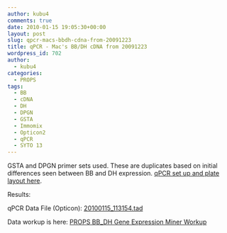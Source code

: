 ```yaml
---
author: kubu4
comments: true
date: 2010-01-15 19:05:30+00:00
layout: post
slug: qpcr-macs-bbdh-cdna-from-20091223
title: qPCR - Mac's BB/DH cDNA from 20091223
wordpress_id: 702
author:
  - kubu4
categories:
  - PROPS
tags:
  - BB
  - cDNA
  - DH
  - DPGN
  - GSTA
  - Immomix
  - Opticon2
  - qPCR
  - SYTO 13
---
```


GSTA and DPGN primer sets used. These are duplicates based on initial differences seen between BB and DH expression. [qPCR set up and plate layout here](https://eagle.fish.washington.edu/Arabidopsis/Notebook%20Workup%20Files/20100115-01.jpg).

Results:

qPCR Data File (Opticon): [20100115_113154.tad](https://eagle.fish.washington.edu/Arabidopsis/qPCR/Opticon/20100115_113154.tad)



Data workup is here: [PROPS BB_DH Gene Expression Miner Workup](https://docs.google.com/spreadsheet/ccc?key=0AmS_90rPaQMzdHNfWS1oUHUxNFNwci1zcmhhWjhzZnc&usp=sharing)

